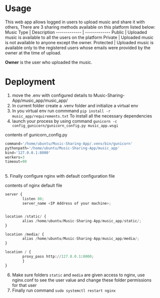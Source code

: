 # Usage
This web app allows logged in users to upload music and share it with others, There are 3 sharing methods available on this platform listed below:
Music Type  | Description
------------- | -------------
Public  | Uploaded music is available to all the users on the platform
Private  | Uploaded music is not available to anyone except the owner.
Protected  | Uploaded music is available only to the registered users whose emails were provided by the owner at the time of upload.

**Owner** is the user who uploaded the music. 

# Deployment
1. move the .env with configured details to Music-Sharing-App/music_app/music_app/ </br>
2. In current folder create a .venv folder and initialize a virtual env
3. In you virtual env run commmand `pip install -r music_app/requirements.txt` To install all the necessary dependencies </br>
4.  launch your process by using command `gunicorn -c config_gunicorn/gunicorn_config.py music_app.wsgi`

contents of gunicorn_config.py
```python
command='/home/ubuntu/Music-Sharing-App/.venv/bin/gunicorn'
pythonpath='/home/ubuntu/Music-Sharing-App/music_app'
bind='127.0.0.1:8000'
workers=3
timeout=90
```
</br>
5.  Finally configure nginx with default configuration file

contents of nginx default file 
</br>
```python
server {
        listen 80;
        server_name <IP Address of your machine>;


location /static/ {
        alias /home/ubuntu/Music-Sharing-App/music_app/static/;
}

location /media/ {
        alias /home/ubuntu/Music-Sharing-App/music_app/media/;
}

location / {
        proxy_pass http://127.0.0.1:8000;
        }
}
```
6. Make sure folders `static` and `media` are given access to nginx, use nginx.conf to see the user value and change these folder permissions for that user  
7. Finally run command `sudo systemctl restart nginx`

